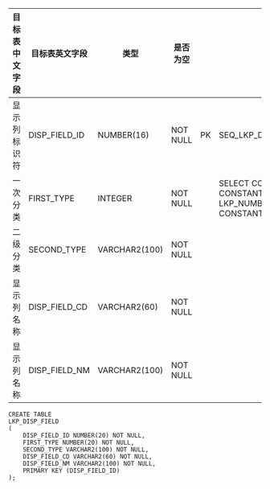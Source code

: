 <!--sec data-title="组合的显示列表" data-id="section0" data-show=true ces-->

| 目标表中文字段 | 目标表英文字段       | 类型            | 是否为空     |      | 备注                                       |
| ------- | ------------- | ------------- | -------- | ---- | ---------------------------------------- |
| 显示列标识符  | DISP_FIELD_ID | NUMBER(16)    | NOT NULL | PK   | SEQ_LKP_DISP_FIELD.NEXTVAL               |
| 一次分类    | FIRST_TYPE    | INTEGER       | NOT NULL |      | SELECT CONSTANT_CD, CONSTANT_NM FROM LKP_NUMBCODE WHERE   CONSTANT_TYPE = 501 |
| 二级分类    | SECOND_TYPE   | VARCHAR2(100) | NOT NULL |      |                                          |
| 显示列名称   | DISP_FIELD_CD | VARCHAR2(60)  | NOT NULL |      |                                          |
| 显示列名称   | DISP_FIELD_NM | VARCHAR2(100) | NOT NULL |      |                                          |
<!--endsec-->

<!--sec data-title="DDL" data-id="section1" data-show=true ces-->

    CREATE TABLE
    LKP_DISP_FIELD
    (
        DISP_FIELD_ID NUMBER(20) NOT NULL,
        FIRST_TYPE NUMBER(20) NOT NULL,
        SECOND_TYPE VARCHAR2(100) NOT NULL,
        DISP_FIELD_CD VARCHAR2(60) NOT NULL,
        DISP_FIELD_NM VARCHAR2(100) NOT NULL,
        PRIMARY KEY (DISP_FIELD_ID)
    );
<!--endsec-->

